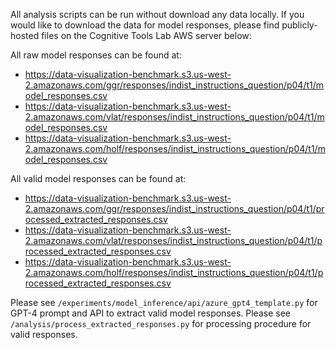 All analysis scripts can be run without download any data locally. If you would like to download the data for model responses, please find publicly-hosted files on the Cognitive Tools Lab AWS server below:

All raw model responses can be found at:
- https://data-visualization-benchmark.s3.us-west-2.amazonaws.com/ggr/responses/indist_instructions_question/p04/t1/model_responses.csv
- https://data-visualization-benchmark.s3.us-west-2.amazonaws.com/vlat/responses/indist_instructions_question/p04/t1/model_responses.csv
- https://data-visualization-benchmark.s3.us-west-2.amazonaws.com/holf/responses/indist_instructions_question/p04/t1/model_responses.csv

All valid model responses can be found at:
- https://data-visualization-benchmark.s3.us-west-2.amazonaws.com/ggr/responses/indist_instructions_question/p04/t1/processed_extracted_responses.csv
- https://data-visualization-benchmark.s3.us-west-2.amazonaws.com/vlat/responses/indist_instructions_question/p04/t1/processed_extracted_responses.csv
- https://data-visualization-benchmark.s3.us-west-2.amazonaws.com/holf/responses/indist_instructions_question/p04/t1/processed_extracted_responses.csv

Please see `/experiments/model_inference/api/azure_gpt4_template.py` for GPT-4 prompt and API to extract valid model responses. Please see `/analysis/process_extracted_responses.py` for processing procedure for valid responses.